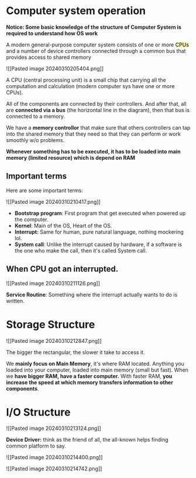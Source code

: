 # Computer system operation

**Notice: Some basic knowledge of the structure of Computer System is required to understand how OS work**

A modern general-purpose computer system consists of one or more <mark style="background: #FFF3A3A6;">CPUs</mark> and a number of device controllers connected through a common bus that provides access to shared memory

![[Pasted image 20240310205404.png]]

A CPU (central processing unit) is a small chip that carrying all the computation and calculation (modern computer sys have one or more CPUs).

All of the components are connected by their controllers. And after that, all are **connected via a bus** (the horizontal line in the diagram), then that bus is connected to a memory.

We have a **memory controllor** that make sure that others controllers can tap into the shared memory that they need so that they can perform or work smoothly w/o problems.

**Whenever something has to be executed, it has to be loaded into main memory (limited resource) which is depend on RAM**

## Important terms

Here are some important terms:

![[Pasted image 20240310210417.png]]

- **Bootstrap program**: First program that get executed when powered up the computer.  
- **Kernel**: Main of the OS, Heart of the OS.
- **Interrupt:** Same for human, pure natural language, nothing mockering lol.
- **System call**: Unlike the interrupt caused by hardware, if a software is the one who make the call, then it's called System call.

## When CPU got an interrupted.

![[Pasted image 20240310211126.png]]

**Service Routine**: Something where the interrupt actually wants to do is written. 

# Storage Structure

![[Pasted image 20240310212847.png]]

The bigger the rectangular, the slower it take to access it. 

We **mainly focus on Main Memory**, it's where RAM located. Anything you loaded into your computer, loaded into main memory (small but fast). When we **have bigger RAM, have a faster computer.** With faster RAM, **you increase the speed at which memory transfers information to other components**.

# I/O Structure

![[Pasted image 20240310213124.png]]

**Device Driver:** think as the friend of all, the all-known helps finding common platform to say. 

![[Pasted image 20240310214400.png]]

![[Pasted image 20240310214742.png]]



